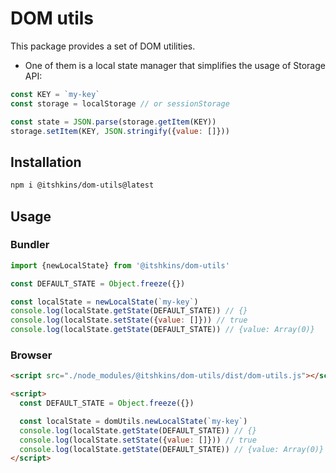 # DOM utils

This package provides a set of DOM utilities.

* One of them is a local state manager that simplifies the usage of Storage API:
```js
const KEY = `my-key`
const storage = localStorage // or sessionStorage

const state = JSON.parse(storage.getItem(KEY))
storage.setItem(KEY, JSON.stringify({value: []}))
```

## Installation

```bash
npm i @itshkins/dom-utils@latest
```

## Usage

### Bundler

```js
import {newLocalState} from '@itshkins/dom-utils'

const DEFAULT_STATE = Object.freeze({})

const localState = newLocalState(`my-key`)
console.log(localState.getState(DEFAULT_STATE)) // {}
console.log(localState.setState({value: []})) // true
console.log(localState.getState(DEFAULT_STATE)) // {value: Array(0)}
```

### Browser

```html
<script src="./node_modules/@itshkins/dom-utils/dist/dom-utils.js"></script>

<script>
  const DEFAULT_STATE = Object.freeze({})

  const localState = domUtils.newLocalState(`my-key`)
  console.log(localState.getState(DEFAULT_STATE)) // {}
  console.log(localState.setState({value: []})) // true
  console.log(localState.getState(DEFAULT_STATE)) // {value: Array(0)}
</script>
```
